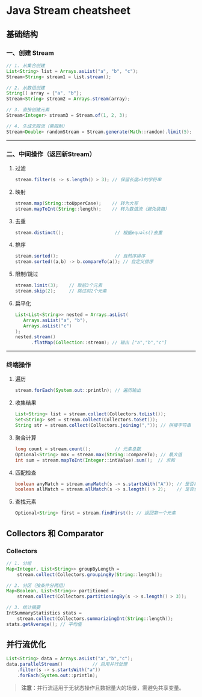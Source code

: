 # Java Stream cheatsheet

## 基础结构

### 一、创建 Stream

```java
// 1. 从集合创建
List<String> list = Arrays.asList("a", "b", "c");
Stream<String> stream1 = list.stream();

// 2. 从数组创建
String[] array = {"a", "b"};
Stream<String> stream2 = Arrays.stream(array);

// 3. 直接创建元素
Stream<Integer> stream3 = Stream.of(1, 2, 3);

// 4. 生成无限流（需限制）
Stream<Double> randomStream = Stream.generate(Math::random).limit(5);
```

---

### 二、中间操作（返回新Stream）
1. 过滤  
   ```java
   stream.filter(s -> s.length() > 3); // 保留长度>3的字符串
   ```

2. 映射  
   ```java
   stream.map(String::toUpperCase);    // 转为大写
   stream.mapToInt(String::length);    // 转为数值流（避免装箱）
   ```

3. 去重  
   ```java
   stream.distinct();                   // 根据equals()去重
   ```

4. 排序  
   ```java
   stream.sorted();                     // 自然序排序
   stream.sorted((a,b) -> b.compareTo(a)); // 自定义排序
   ```

5. 限制/跳过  
   ```java
   stream.limit(3);    // 取前3个元素
   stream.skip(2);     // 跳过前2个元素
   ```

6. 扁平化  
   ```java
   List<List<String>> nested = Arrays.asList(
      Arrays.asList("a", "b"), 
      Arrays.asList("c")
   );
   nested.stream()
         .flatMap(Collection::stream); // 输出 ["a","b","c"]
   ```

---

### 终端操作

1. 遍历  

   ```java
   stream.forEach(System.out::println); // 遍历输出
   ```

2. 收集结果  
   ```java
   List<String> list = stream.collect(Collectors.toList());
   Set<String> set = stream.collect(Collectors.toSet());
   String str = stream.collect(Collectors.joining(",")); // 拼接字符串
   ```

3. 聚合计算  
   ```java
   long count = stream.count();         // 元素总数
   Optional<String> max = stream.max(String::compareTo); // 最大值
   int sum = stream.mapToInt(Integer::intValue).sum();  // 求和
   ```

4. 匹配检查  
   ```java
   boolean anyMatch = stream.anyMatch(s -> s.startsWith("A")); // 是否存在匹配
   boolean allMatch = stream.allMatch(s -> s.length() > 2);    // 是否全部匹配
   ```

5. 查找元素  
   ```java
   Optional<String> first = stream.findFirst(); // 返回第一个元素
   ```

## Collectors 和 Comparator

### Collectors

```java
// 1. 分组
Map<Integer, List<String>> groupByLength = 
    stream.collect(Collectors.groupingBy(String::length));

// 2. 分区（按条件分两组）
Map<Boolean, List<String>> partitioned = 
    stream.collect(Collectors.partitioningBy(s -> s.length() > 3));

// 3. 统计摘要
IntSummaryStatistics stats = 
    stream.collect(Collectors.summarizingInt(String::length));
stats.getAverage(); // 平均值
```

## 并行流优化

```java
List<String> data = Arrays.asList("a","b","c");
data.parallelStream()           // 启用并行处理
    .filter(s -> s.startsWith("a"))
    .forEach(System.out::println);
```

> **注意**：并行流适用于无状态操作且数据量大的场景，需避免共享变量。
